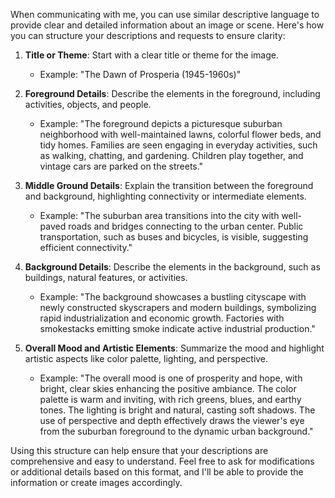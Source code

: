 When communicating with me, you can use similar descriptive language to provide clear and detailed information about an image or scene. Here's how you can structure your descriptions and requests to ensure clarity:

1. **Title or Theme**: Start with a clear title or theme for the image.

   - Example: "The Dawn of Prosperia (1945-1960s)"

2. **Foreground Details**: Describe the elements in the foreground, including activities, objects, and people.

   - Example: "The foreground depicts a picturesque suburban neighborhood with well-maintained lawns, colorful flower beds, and tidy homes. Families are seen engaging in everyday activities, such as walking, chatting, and gardening. Children play together, and vintage cars are parked on the streets."

3. **Middle Ground Details**: Explain the transition between the foreground and background, highlighting connectivity or intermediate elements.

   - Example: "The suburban area transitions into the city with well-paved roads and bridges connecting to the urban center. Public transportation, such as buses and bicycles, is visible, suggesting efficient connectivity."

4. **Background Details**: Describe the elements in the background, such as buildings, natural features, or activities.

   - Example: "The background showcases a bustling cityscape with newly constructed skyscrapers and modern buildings, symbolizing rapid industrialization and economic growth. Factories with smokestacks emitting smoke indicate active industrial production."

5. **Overall Mood and Artistic Elements**: Summarize the mood and highlight artistic aspects like color palette, lighting, and perspective.
   - Example: "The overall mood is one of prosperity and hope, with bright, clear skies enhancing the positive ambiance. The color palette is warm and inviting, with rich greens, blues, and earthy tones. The lighting is bright and natural, casting soft shadows. The use of perspective and depth effectively draws the viewer's eye from the suburban foreground to the dynamic urban background."

Using this structure can help ensure that your descriptions are comprehensive and easy to understand. Feel free to ask for modifications or additional details based on this format, and I'll be able to provide the information or create images accordingly.
